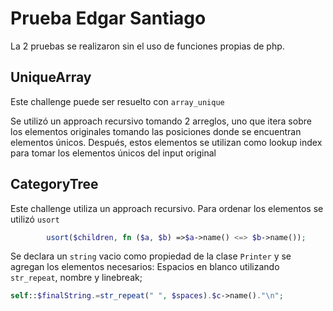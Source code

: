 # Prueba Edgar Santiago


La 2 pruebas se realizaron sin el uso de funciones propias de php.

## UniqueArray 

Este challenge puede ser resuelto con ```array_unique```

Se utilizó un approach recursivo tomando 2 arreglos, uno que itera sobre los elementos originales tomando las posiciones donde se encuentran elementos únicos.
Después, estos elementos se utilizan como lookup index para tomar los elementos únicos del input original

## CategoryTree

Este challenge utiliza un approach recursivo.
Para ordenar los elementos se utilizó ```usort```
```php
        usort($children, fn ($a, $b) =>$a->name() <=> $b->name());
```
Se declara un ```string``` vacio como propiedad de la clase ```Printer``` y se agregan los
elementos necesarios: Espacios en blanco utilizando ```str_repeat```, nombre y linebreak;
```php               
self::$finalString.=str_repeat(" ", $spaces).$c->name()."\n"; 
```




